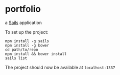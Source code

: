 # portfolio

a [Sails](http://sailsjs.org) application

To set up the project:

	npm install -g sails
	npm install -g bower
	cd path/to/repo
	npm install && bower install
	sails list

The project should now be available at `localhost:1337`
